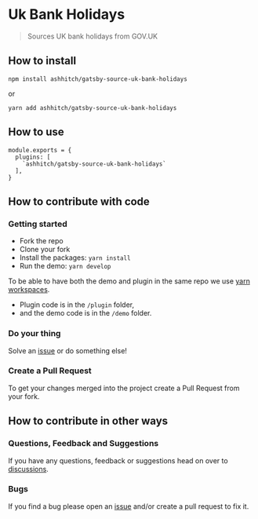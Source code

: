 # Uk Bank Holidays

> Sources UK bank holidays from GOV.UK

## How to install

`npm install ashhitch/gatsby-source-uk-bank-holidays`

or

`yarn add ashhitch/gatsby-source-uk-bank-holidays`

## How to use

```
module.exports = {
  plugins: [
    `ashhitch/gatsby-source-uk-bank-holidays`
  ],
}
```

## How to contribute with code

### Getting started

- Fork the repo
- Clone your fork
- Install the packages: `yarn install`
- Run the demo: `yarn develop`

To be able to have both the demo and plugin in the same repo we use [yarn workspaces](https://classic.yarnpkg.com/lang/en/docs/workspaces/).

- Plugin code is in the `/plugin` folder,
- and the demo code is in the `/demo` folder.

### Do your thing

Solve an [issue](https://github.com/ashhitch/gatsby-source-uk-bank-holidays/issues) or do something else!

### Create a Pull Request

To get your changes merged into the project create a Pull Request from your fork.

## How to contribute in other ways

### Questions, Feedback and Suggestions

If you have any questions, feedback or suggestions head on over to [discussions](https://github.com/ashhitch/gatsby-source-uk-bank-holidays/discussions).

### Bugs

If you find a bug please open an [issue](https://github.com/ashhitch/gatsby-source-uk-bank-holidays/issues) and/or create a pull request to fix it.
